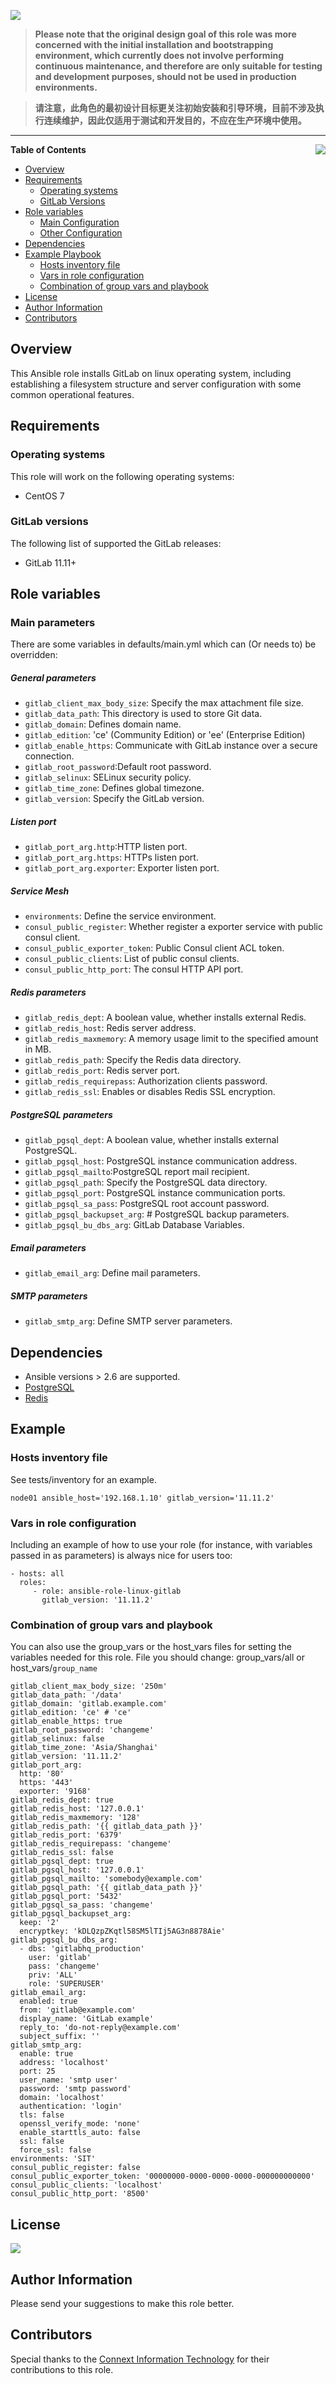 ![](https://img.shields.io/badge/Ansible-GitLab-green.svg?logo=angular&style=for-the-badge)

>__Please note that the original design goal of this role was more concerned with the initial installation and bootstrapping environment, which currently does not involve performing continuous maintenance, and therefore are only suitable for testing and development purposes,  should not be used in production environments.__

>__请注意，此角色的最初设计目标更关注初始安装和引导环境，目前不涉及执行连续维护，因此仅适用于测试和开发目的，不应在生产环境中使用。__
___

<p><img src="https://raw.githubusercontent.com/goldstrike77/goldstrike77.github.io/master/img/logo/logo_gitlab.png" align="right" /></p>

__Table of Contents__

- [Overview](#overview)
- [Requirements](#requirements)
  * [Operating systems](#operating-systems)
  * [GitLab Versions](#GitLab-versions)
- [ Role variables](#Role-variables)
  * [Main Configuration](#Main-parameters)
  * [Other Configuration](#Other-parameters)
- [Dependencies](#dependencies)
- [Example Playbook](#example-playbook)
  * [Hosts inventory file](#Hosts-inventory-file)
  * [Vars in role configuration](#vars-in-role-configuration)
  * [Combination of group vars and playbook](#combination-of-group-vars-and-playbook)
- [License](#license)
- [Author Information](#author-information)
- [Contributors](#Contributors)

## Overview
This Ansible role installs GitLab on linux operating system, including establishing a filesystem structure and server configuration with some common operational features.

## Requirements
### Operating systems
This role will work on the following operating systems:

  * CentOS 7

### GitLab versions

The following list of supported the GitLab releases:

* GitLab 11.11+

## Role variables
### Main parameters
There are some variables in defaults/main.yml which can (Or needs to) be overridden:

##### General parameters
* `gitlab_client_max_body_size`: Specify the max attachment file size.
* `gitlab_data_path`: This directory is used to store Git data.
* `gitlab_domain`: Defines domain name.
* `gitlab_edition`: 'ce' (Community Edition) or 'ee' (Enterprise Edition)
* `gitlab_enable_https`: Communicate with GitLab instance over a secure connection.
* `gitlab_root_password`:Default root password.
* `gitlab_selinux`: SELinux security policy.
* `gitlab_time_zone`: Defines global timezone. 
* `gitlab_version`: Specify the GitLab version.

##### Listen port
* `gitlab_port_arg.http`:HTTP listen port.
* `gitlab_port_arg.https`: HTTPs listen port.
* `gitlab_port_arg.exporter`: Exporter listen port.

##### Service Mesh
* `environments`: Define the service environment.
* `consul_public_register`: Whether register a exporter service with public consul client.
* `consul_public_exporter_token`: Public Consul client ACL token.
* `consul_public_clients`: List of public consul clients.
* `consul_public_http_port`: The consul HTTP API port.

##### Redis parameters
* `gitlab_redis_dept`: A boolean value, whether installs external Redis.
* `gitlab_redis_host`:  Redis server address.
* `gitlab_redis_maxmemory`: A memory usage limit to the specified amount in MB.
* `gitlab_redis_path`: Specify the Redis data directory.
* `gitlab_redis_port`: Redis server port.
* `gitlab_redis_requirepass`: Authorization clients password.
* `gitlab_redis_ssl`: Enables or disables Redis SSL encryption.

##### PostgreSQL parameters
* `gitlab_pgsql_dept`: A boolean value, whether installs external PostgreSQL.
* `gitlab_pgsql_host`: PostgreSQL instance communication address.
* `gitlab_pgsql_mailto`:PostgreSQL report mail recipient.
* `gitlab_pgsql_path`: Specify the PostgreSQL data directory.
* `gitlab_pgsql_port`: PostgreSQL instance communication ports.
* `gitlab_pgsql_sa_pass`: PostgreSQL root account password.
* `gitlab_pgsql_backupset_arg`: # PostgreSQL backup parameters.
* `gitlab_pgsql_bu_dbs_arg`: GitLab Database Variables.

##### Email parameters
* `gitlab_email_arg`: Define mail parameters.

##### SMTP parameters
* `gitlab_smtp_arg`: Define SMTP server parameters.

## Dependencies
- Ansible versions > 2.6 are supported.
- [PostgreSQL](https://github.com/goldstrike77/ansible-role-linux-postgresql.git)
- [Redis](https://github.com/goldstrike77/ansible-role-linux-redis.git)

## Example

### Hosts inventory file
See tests/inventory for an example.

    node01 ansible_host='192.168.1.10' gitlab_version='11.11.2'

### Vars in role configuration
Including an example of how to use your role (for instance, with variables passed in as parameters) is always nice for users too:

    - hosts: all
      roles:
         - role: ansible-role-linux-gitlab
           gitlab_version: '11.11.2'

### Combination of group vars and playbook
You can also use the group_vars or the host_vars files for setting the variables needed for this role. File you should change: group_vars/all or host_vars/`group_name`

    gitlab_client_max_body_size: '250m'
    gitlab_data_path: '/data'
    gitlab_domain: 'gitlab.example.com'
    gitlab_edition: 'ce' # 'ce'
    gitlab_enable_https: true
    gitlab_root_password: 'changeme'
    gitlab_selinux: false
    gitlab_time_zone: 'Asia/Shanghai'
    gitlab_version: '11.11.2'
    gitlab_port_arg:
      http: '80'
      https: '443'
      exporter: '9168'
    gitlab_redis_dept: true
    gitlab_redis_host: '127.0.0.1'
    gitlab_redis_maxmemory: '128'
    gitlab_redis_path: '{{ gitlab_data_path }}'
    gitlab_redis_port: '6379'
    gitlab_redis_requirepass: 'changeme'
    gitlab_redis_ssl: false
    gitlab_pgsql_dept: true
    gitlab_pgsql_host: '127.0.0.1'
    gitlab_pgsql_mailto: 'somebody@example.com'
    gitlab_pgsql_path: '{{ gitlab_data_path }}'
    gitlab_pgsql_port: '5432'
    gitlab_pgsql_sa_pass: 'changeme'
    gitlab_pgsql_backupset_arg:
      keep: '2'
      encryptkey: 'kDLQzpZKqtl58SM5lTIj5AG3n8878Aie'
    gitlab_pgsql_bu_dbs_arg:
      - dbs: 'gitlabhq_production'
        user: 'gitlab'
        pass: 'changeme'
        priv: 'ALL'
        role: 'SUPERUSER'
    gitlab_email_arg:
      enabled: true
      from: 'gitlab@example.com'
      display_name: 'GitLab example'
      reply_to: 'do-not-reply@example.com'
      subject_suffix: ''
    gitlab_smtp_arg:
      enable: true
      address: 'localhost'
      port: 25
      user_name: 'smtp user'
      password: 'smtp password'
      domain: 'localhost'
      authentication: 'login'
      tls: false
      openssl_verify_mode: 'none'
      enable_starttls_auto: false
      ssl: false
      force_ssl: false
    environments: 'SIT'
    consul_public_register: false
    consul_public_exporter_token: '00000000-0000-0000-0000-000000000000'
    consul_public_clients: 'localhost'
    consul_public_http_port: '8500'

## License
![](https://img.shields.io/badge/MIT-purple.svg?style=for-the-badge)

## Author Information
Please send your suggestions to make this role better.

## Contributors
Special thanks to the [Connext Information Technology](http://www.connext.com.cn) for their contributions to this role.
